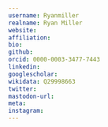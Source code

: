 ```yaml
---
username: Ryanmiller
realname: Ryan Miller
website: 
affiliation: 
bio: 
github: 
orcid: 0000-0003-3477-7443
linkedin: 
googlescholar: 
wikidata: Q29998663
twitter: 
mastodon-url: 
meta:
instagram:
---
```

